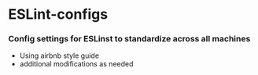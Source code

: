# ESLint-configs

### Config settings for ESLinst to standardize across all machines
* Using airbnb style guide
* additional modifications as needed
